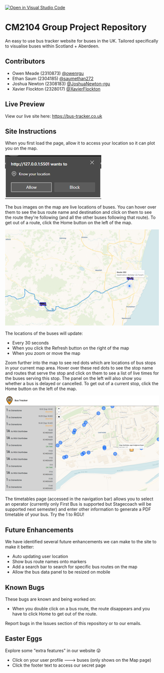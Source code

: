 [![Open in Visual Studio Code](https://classroom.github.com/assets/open-in-vscode-2e0aaae1b6195c2367325f4f02e2d04e9abb55f0b24a779b69b11b9e10269abc.svg)](https://classroom.github.com/online_ide?assignment_repo_id=15957512&assignment_repo_type=AssignmentRepo)

# CM2104 Group Project Repository

An easy to use bus tracker website for buses in the UK. Tailored specifically to visualise buses within Scotland + Aberdeen.

## Contributors

- Owen Meade (2310873) [@owenrgu](https://github.com/owenrgu)
- Ethan Saum (2304185) [@saumethan272](https://github.com/saumethan272)
- Joshua Newton (2308183) [@JoshuaNewton-rgu](https://github.com/JoshuaNewton-rgu)
- Xavier Flockton (2328017) [@XavierFlockton](https://github.com/XavierFlockton)

## Live Preview

View our live site here: https://bus-tracker.co.uk

## Site Instructions

When you first load the page, allow it to access your location so it can plot you on the map. 

![alt text](tutorial-1.png)

The bus images on the map are live locations of buses. You can hover over them to see the bus route name and destination and click on them to see the route they're following (and all the other buses following that route). To get out of a route, click the Home button on the left of the map.

![alt text](tutorial-2.png)

The locations of the buses will update:
- Every 30 seconds
- When you click the Refresh button on the right of the map
- When you zoom or move the map

Zoom further into the map to see red dots which are locations of bus stops in your current map area. Hover over these red dots to see the stop name and routes that serve the stop and click on them to see a list of live times for the buses serving this stop. The panel on the left will also show you whether a bus is delayed or cancelled. To get out of a current stop, click the Home button on the left of the map.

![alt text](tutorial-3.png)

The timetables page (accessed in the navigation bar) allows you to select an operator (currently only First Bus is supported but Stagecoach will be supported next semester) and enter other information to generate a PDF timetable of your bus. Try the 1 to RGU!

## Future Enhancements

We have identified several future enhancements we can make to the site to make it better:

- Auto updating user location
- Show bus route names onto markers
- Add a search bar to search for specific bus routes on the map
- Allow the bus data panel to be resized on mobile

## Known Bugs

These bugs are known and being worked on:

- When you double click on a bus route, the route disappears and you have to click Home to get out of the route.

Report bugs in the Issues section of this repository or to our emails.

## Easter Eggs

Explore some "extra features" in our website 😜
- Click on your user profile ---> buses (only shows on the Map page)
- Click the footer text to access our secret page

